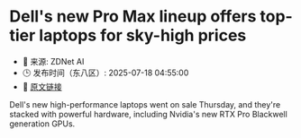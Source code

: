# Dell's new Pro Max lineup offers top-tier laptops for sky-high prices
- 📅 来源: ZDNet AI
- 🕒 发布时间（东八区）: 2025-07-18 04:55:00
- 🔗 [原文链接](https://www.zdnet.com/article/dells-new-pro-max-lineup-offers-top-tier-laptops-for-sky-high-prices/)

Dell's new high-performance laptops went on sale Thursday, and they're stacked with powerful hardware, including Nvidia's new RTX Pro Blackwell generation GPUs.